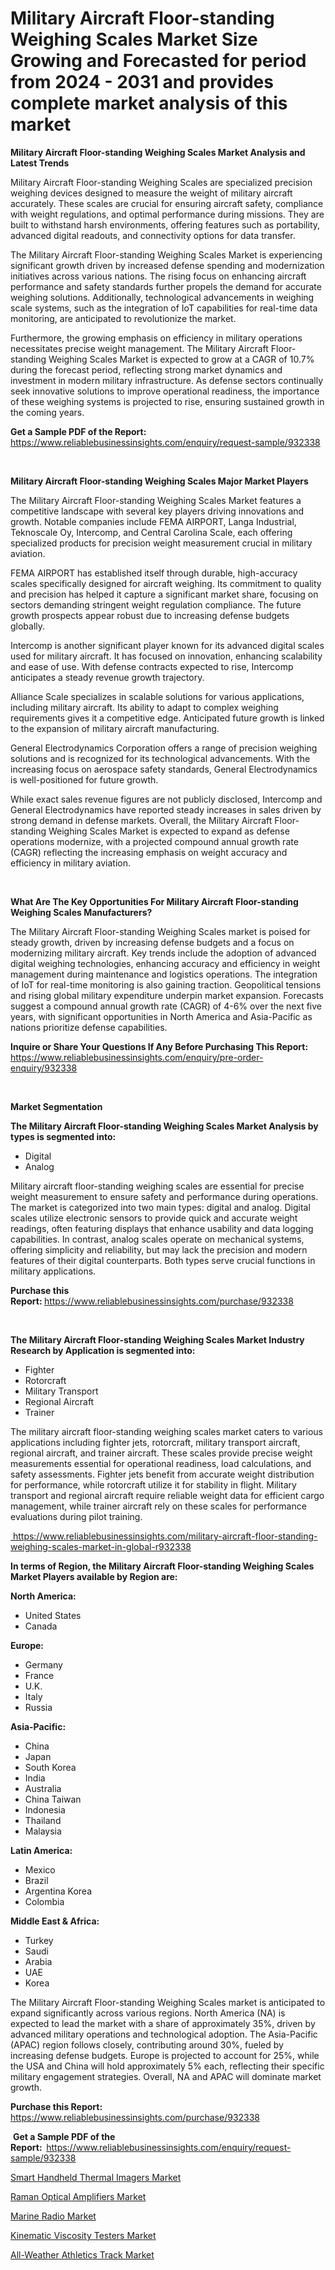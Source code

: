 <p><h1>Military Aircraft Floor-standing Weighing Scales Market Size Growing and Forecasted for period from 2024 - 2031 and provides complete market analysis of this market</h1></p><p><strong>Military Aircraft Floor-standing Weighing Scales Market Analysis and Latest Trends</strong></p>
<p><p>Military Aircraft Floor-standing Weighing Scales are specialized precision weighing devices designed to measure the weight of military aircraft accurately. These scales are crucial for ensuring aircraft safety, compliance with weight regulations, and optimal performance during missions. They are built to withstand harsh environments, offering features such as portability, advanced digital readouts, and connectivity options for data transfer.</p><p>The Military Aircraft Floor-standing Weighing Scales Market is experiencing significant growth driven by increased defense spending and modernization initiatives across various nations. The rising focus on enhancing aircraft performance and safety standards further propels the demand for accurate weighing solutions. Additionally, technological advancements in weighing scale systems, such as the integration of IoT capabilities for real-time data monitoring, are anticipated to revolutionize the market.</p><p>Furthermore, the growing emphasis on efficiency in military operations necessitates precise weight management. The Military Aircraft Floor-standing Weighing Scales Market is expected to grow at a CAGR of 10.7% during the forecast period, reflecting strong market dynamics and investment in modern military infrastructure. As defense sectors continually seek innovative solutions to improve operational readiness, the importance of these weighing systems is projected to rise, ensuring sustained growth in the coming years.</p></p>
<p><strong>Get a Sample PDF of the Report:&nbsp;</strong> <a href="https://www.reliablebusinessinsights.com/enquiry/request-sample/932338?utm_campaign=97&utm_medium=2&utm_source=Github&utm_content=ia&utm_term=11102024&utm_id=military-aircraft-floor-standing-weighing-scales">https://www.reliablebusinessinsights.com/enquiry/request-sample/932338</a></p>
<p>&nbsp;</p>
<p><strong>Military Aircraft Floor-standing Weighing Scales Major Market Players</strong></p>
<p><p>The Military Aircraft Floor-standing Weighing Scales Market features a competitive landscape with several key players driving innovations and growth. Notable companies include FEMA AIRPORT, Langa Industrial, Teknoscale Oy, Intercomp, and Central Carolina Scale, each offering specialized products for precision weight measurement crucial in military aviation.</p><p>FEMA AIRPORT has established itself through durable, high-accuracy scales specifically designed for aircraft weighing. Its commitment to quality and precision has helped it capture a significant market share, focusing on sectors demanding stringent weight regulation compliance. The future growth prospects appear robust due to increasing defense budgets globally.</p><p>Intercomp is another significant player known for its advanced digital scales used for military aircraft. It has focused on innovation, enhancing scalability and ease of use. With defense contracts expected to rise, Intercomp anticipates a steady revenue growth trajectory.</p><p>Alliance Scale specializes in scalable solutions for various applications, including military aircraft. Its ability to adapt to complex weighing requirements gives it a competitive edge. Anticipated future growth is linked to the expansion of military aircraft manufacturing.</p><p>General Electrodynamics Corporation offers a range of precision weighing solutions and is recognized for its technological advancements. With the increasing focus on aerospace safety standards, General Electrodynamics is well-positioned for future growth.</p><p>While exact sales revenue figures are not publicly disclosed, Intercomp and General Electrodynamics have reported steady increases in sales driven by strong demand in defense markets. Overall, the Military Aircraft Floor-standing Weighing Scales Market is expected to expand as defense operations modernize, with a projected compound annual growth rate (CAGR) reflecting the increasing emphasis on weight accuracy and efficiency in military aviation.</p></p>
<p>&nbsp;</p>
<p><strong>What Are The Key Opportunities For Military Aircraft Floor-standing Weighing Scales Manufacturers?</strong></p>
<p><p>The Military Aircraft Floor-standing Weighing Scales market is poised for steady growth, driven by increasing defense budgets and a focus on modernizing military aircraft. Key trends include the adoption of advanced digital weighing technologies, enhancing accuracy and efficiency in weight management during maintenance and logistics operations. The integration of IoT for real-time monitoring is also gaining traction. Geopolitical tensions and rising global military expenditure underpin market expansion. Forecasts suggest a compound annual growth rate (CAGR) of 4-6% over the next five years, with significant opportunities in North America and Asia-Pacific as nations prioritize defense capabilities.</p></p>
<p><strong>Inquire or Share Your Questions If Any Before Purchasing This Report:</strong> <a href="https://www.reliablebusinessinsights.com/enquiry/pre-order-enquiry/932338?utm_campaign=97&utm_medium=2&utm_source=Github&utm_content=ia&utm_term=11102024&utm_id=military-aircraft-floor-standing-weighing-scales">https://www.reliablebusinessinsights.com/enquiry/pre-order-enquiry/932338</a></p>
<p>&nbsp;</p>
<p><strong>Market Segmentation</strong></p>
<p><strong>The Military Aircraft Floor-standing Weighing Scales Market Analysis by types is segmented into:</strong></p>
<p><ul><li>Digital</li><li>Analog</li></ul></p>
<p><p>Military aircraft floor-standing weighing scales are essential for precise weight measurement to ensure safety and performance during operations. The market is categorized into two main types: digital and analog. Digital scales utilize electronic sensors to provide quick and accurate weight readings, often featuring displays that enhance usability and data logging capabilities. In contrast, analog scales operate on mechanical systems, offering simplicity and reliability, but may lack the precision and modern features of their digital counterparts. Both types serve crucial functions in military applications.</p></p>
<p><strong>Purchase this Report:&nbsp;</strong><a href="https://www.reliablebusinessinsights.com/purchase/932338?utm_campaign=97&utm_medium=2&utm_source=Github&utm_content=ia&utm_term=11102024&utm_id=military-aircraft-floor-standing-weighing-scales">https://www.reliablebusinessinsights.com/purchase/932338</a></p>
<p>&nbsp;</p>
<p><strong>The Military Aircraft Floor-standing Weighing Scales Market Industry Research by Application is segmented into:</strong></p>
<p><ul><li>Fighter</li><li>Rotorcraft</li><li>Military Transport</li><li>Regional Aircraft</li><li>Trainer</li></ul></p>
<p><p>The military aircraft floor-standing weighing scales market caters to various applications including fighter jets, rotorcraft, military transport aircraft, regional aircraft, and trainer aircraft. These scales provide precise weight measurements essential for operational readiness, load calculations, and safety assessments. Fighter jets benefit from accurate weight distribution for performance, while rotorcraft utilize it for stability in flight. Military transport and regional aircraft require reliable weight data for efficient cargo management, while trainer aircraft rely on these scales for performance evaluations during pilot training.</p></p>
<p><a href="https://www.reliablebusinessinsights.com/military-aircraft-floor-standing-weighing-scales-market-in-global-r932338?utm_campaign=97&utm_medium=2&utm_source=Github&utm_content=ia&utm_term=11102024&utm_id=military-aircraft-floor-standing-weighing-scales">&nbsp;https://www.reliablebusinessinsights.com/military-aircraft-floor-standing-weighing-scales-market-in-global-r932338</a></p>
<p><strong>In terms of Region, the Military Aircraft Floor-standing Weighing Scales Market Players available by Region are:</strong></p>
<p>
    <p> <strong> North America: </strong>
        <ul>
            <li>United States</li>
            <li>Canada</li>
        </ul>
        </p> 
    <p> <strong> Europe: </strong>
        <ul>
            <li>Germany</li>
            <li>France</li>
            <li>U.K.</li>
            <li>Italy</li>
            <li>Russia</li>
        </ul>
        </p> 
    <p> <strong> Asia-Pacific: </strong>
        <ul>
            <li>China</li>
            <li>Japan</li>
            <li>South Korea</li>
            <li>India</li>
            <li>Australia</li>
            <li>China Taiwan</li>
            <li>Indonesia</li>
            <li>Thailand</li>
            <li>Malaysia</li>
        </ul>
        </p> 
    <p> <strong> Latin America: </strong>
        <ul>
            <li>Mexico</li>
            <li>Brazil</li>
            <li>Argentina Korea</li>
            <li>Colombia</li>
        </ul>
        </p> 
    <p> <strong> Middle East & Africa: </strong>
        <ul>
            <li>Turkey</li>
            <li>Saudi</li>
            <li>Arabia</li>
            <li>UAE</li>
            <li>Korea</li>
        </ul>
    </p>
    </p>
<p><p>The Military Aircraft Floor-standing Weighing Scales market is anticipated to expand significantly across various regions. North America (NA) is expected to lead the market with a share of approximately 35%, driven by advanced military operations and technological adoption. The Asia-Pacific (APAC) region follows closely, contributing around 30%, fueled by increasing defense budgets. Europe is projected to account for 25%, while the USA and China will hold approximately 5% each, reflecting their specific military engagement strategies. Overall, NA and APAC will dominate market growth.</p></p>
<p><strong>Purchase this Report: </strong><a href="https://www.reliablebusinessinsights.com/purchase/932338?utm_campaign=97&utm_medium=2&utm_source=Github&utm_content=ia&utm_term=11102024&utm_id=military-aircraft-floor-standing-weighing-scales">https://www.reliablebusinessinsights.com/purchase/932338</a></p>
<p>&nbsp;<strong>Get a Sample PDF of the Report:&nbsp;&nbsp;</strong><a href="https://www.reliablebusinessinsights.com/enquiry/request-sample/932338?utm_campaign=97&utm_medium=2&utm_source=Github&utm_content=ia&utm_term=11102024&utm_id=military-aircraft-floor-standing-weighing-scales">https://www.reliablebusinessinsights.com/enquiry/request-sample/932338</a></p>
<p><strong></strong></p>
<p><p><a href="https://www.linkedin.com/pulse/charting-future-comprehensive-analysis-global-smart-handheld-1xgvf?utm_campaign=97&utm_medium=2&utm_source=Github&utm_content=ia&utm_term=11102024&utm_id=military-aircraft-floor-standing-weighing-scales">Smart Handheld Thermal Imagers Market</a></p><p><a href="https://issuu.com/reportprime-2/docs/raman-optical-amplifiers-market-siz_3a1de35801f2b5?utm_campaign=97&utm_medium=2&utm_source=Github&utm_content=ia&utm_term=11102024&utm_id=military-aircraft-floor-standing-weighing-scales">Raman Optical Amplifiers Market</a></p><p><a href="https://issuu.com/reportprime-2/docs/marine-radio-market-size-2030.pptx_fa314be9c3870f?utm_campaign=97&utm_medium=2&utm_source=Github&utm_content=ia&utm_term=11102024&utm_id=military-aircraft-floor-standing-weighing-scales">Marine Radio Market</a></p><p><a href="https://www.linkedin.com/pulse/global-kinematic-viscosity-testers-market-analysis-key-trends-x534f?utm_campaign=97&utm_medium=2&utm_source=Github&utm_content=ia&utm_term=11102024&utm_id=military-aircraft-floor-standing-weighing-scales">Kinematic Viscosity Testers Market</a></p><p><a href="https://www.linkedin.com/pulse/market-dynamics-future-trends-global-all-weather-athletics-4jfef?utm_campaign=97&utm_medium=2&utm_source=Github&utm_content=ia&utm_term=11102024&utm_id=military-aircraft-floor-standing-weighing-scales">All-Weather Athletics Track Market</a></p></p>